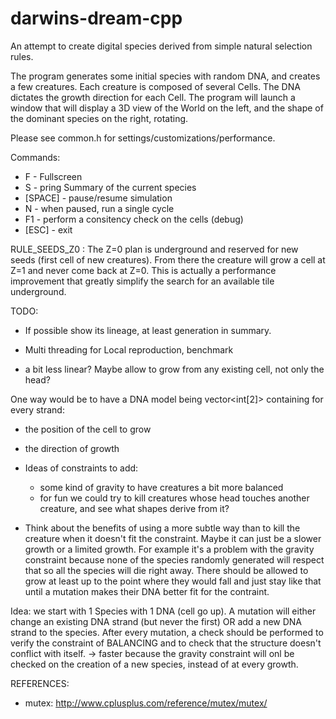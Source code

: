 darwins-dream-cpp
=================

An attempt to create digital species derived from simple natural selection rules.


The program generates some initial species with random DNA, and creates a few creatures.
Each creature is composed of several Cells.
The DNA dictates the growth direction for each Cell.
The program will launch a window that will display a 3D view of the World on the left, and the shape of the dominant species on the right, rotating.

Please see common.h for settings/customizations/performance.

Commands:
  * F - Fullscreen
  * S - pring Summary of the current species
  * [SPACE] - pause/resume simulation
  * N - when paused, run a single cycle
  * F1 - perform a consitency check on the cells (debug)
  * [ESC] - exit

RULE_SEEDS_Z0 :
The Z=0 plan is underground and reserved for new seeds (first cell of new creatures).
From there the creature will grow a cell at Z=1 and never come back at Z=0.
This is actually a performance improvement that greatly simplify the search for an available tile underground.


TODO:

- If possible show its lineage, at least generation in summary.

- Multi threading for Local reproduction, benchmark

- a bit less linear? Maybe allow to grow from any existing cell, not only the head?

One way would be to have a DNA model being vector&lt;int[2]&gt; containing for every strand:
- the position of the cell to grow
- the direction of growth


- Ideas of constraints to add:
  * some kind of gravity to have creatures a bit more balanced
  * for fun we could try to kill creatures whose head touches another creature, and see what shapes derive from it?

- Think about the benefits of using a more subtle way than to kill the creature when it doesn't fit the constraint.
  Maybe it can just be a slower growth or a limited growth.
  For example it's a problem with the gravity constraint because none of the species randomly generated will respect that so all the species will die right away.
  There should be allowed to grow at least up to the point where they would fall and just stay like that until a mutation makes their DNA better fit for the contraint.

Idea:
we start with 1 Species with 1 DNA (cell go up).
A mutation will either change an existing DNA strand (but never the first) OR add a new DNA strand to the species.
After every mutation, a check should be performed to verify the constraint of BALANCING and to check that the structure doesn't conflict with itself.
-> faster because the gravity constraint will onl be checked on the creation of a new species, instead of at every growth.


REFERENCES:

- mutex: http://www.cplusplus.com/reference/mutex/mutex/















